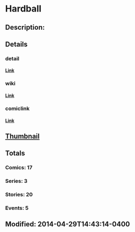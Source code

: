 # Hardball
## Description: 
## Details
### detail
#### [Link](http://marvel.com/comics/characters/1010821/hardball?utm_campaign=apiRef&utm_source=225578a89fc76f3d20fbffda5d17a88d)
### wiki
#### [Link](http://marvel.com/universe/Hardball?utm_campaign=apiRef&utm_source=225578a89fc76f3d20fbffda5d17a88d)
### comiclink
#### [Link](http://marvel.com/comics/characters/1010821/hardball?utm_campaign=apiRef&utm_source=225578a89fc76f3d20fbffda5d17a88d)
## [Thumbnail](http://i.annihil.us/u/prod/marvel/i/mg/3/60/535ff2b245409.jpg)
## Totals
### Comics: 17
### Series: 3
### Stories: 20
### Events: 5
## Modified: 2014-04-29T14:43:14-0400